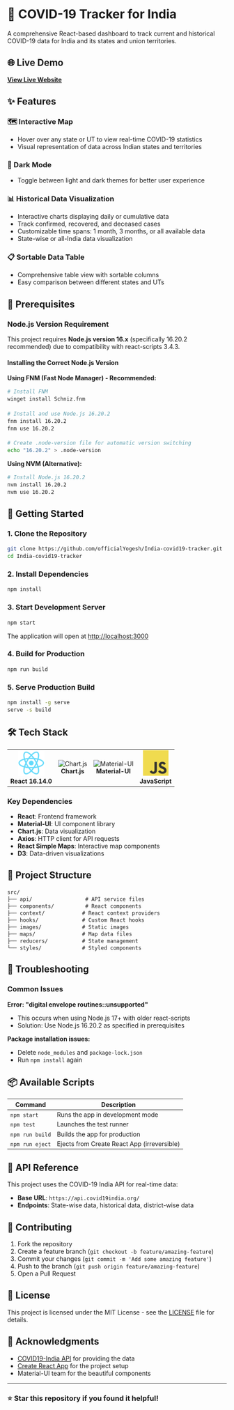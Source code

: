 # 🦠 COVID-19 Tracker for India

A comprehensive React-based dashboard to track current and historical COVID-19 data for India and its states and union territories.

## 🌐 Live Demo

**[View Live Website](https://covid19tracker.iamyogesh.com/)**

## ✨ Features

### 🗺️ Interactive Map

- Hover over any state or UT to view real-time COVID-19 statistics
- Visual representation of data across Indian states and territories

### 🌙 Dark Mode

- Toggle between light and dark themes for better user experience

### 📊 Historical Data Visualization

- Interactive charts displaying daily or cumulative data
- Track confirmed, recovered, and deceased cases
- Customizable time spans: 1 month, 3 months, or all available data
- State-wise or all-India data visualization

### 📋 Sortable Data Table

- Comprehensive table view with sortable columns
- Easy comparison between different states and UTs

## 🔧 Prerequisites

### Node.js Version Requirement

This project requires **Node.js version 16.x** (specifically 16.20.2 recommended) due to compatibility with react-scripts 3.4.3.

#### Installing the Correct Node.js Version

**Using FNM (Fast Node Manager) - Recommended:**

```bash
# Install FNM
winget install Schniz.fnm

# Install and use Node.js 16.20.2
fnm install 16.20.2
fnm use 16.20.2

# Create .node-version file for automatic version switching
echo "16.20.2" > .node-version
```

**Using NVM (Alternative):**

```bash
# Install Node.js 16.20.2
nvm install 16.20.2
nvm use 16.20.2
```

## 🚀 Getting Started

### 1. Clone the Repository

```bash
git clone https://github.com/officialYogesh/India-covid19-tracker.git
cd India-covid19-tracker
```

### 2. Install Dependencies

```bash
npm install
```

### 3. Start Development Server

```bash
npm start
```

The application will open at [http://localhost:3000](http://localhost:3000)

### 4. Build for Production

```bash
npm run build
```

### 5. Serve Production Build

```bash
npm install -g serve
serve -s build
```

## 🛠️ Tech Stack

<table>
  <tr>
    <td align="center">
      <img src="https://raw.githubusercontent.com/devicons/devicon/master/icons/react/react-original.svg" alt="React" width="60"/>
      <br><strong>React 16.14.0</strong>
    </td>
    <td align="center">
      <img src="https://www.chartjs.org/media/logo-title.svg" alt="Chart.js" width="60"/>
      <br><strong>Chart.js</strong>
    </td>
    <td align="center">
      <img src="https://mui.com/static/logo.png" alt="Material-UI" width="60"/>
      <br><strong>Material-UI</strong>
    </td>
    <td align="center">
      <img src="https://raw.githubusercontent.com/devicons/devicon/master/icons/javascript/javascript-original.svg" alt="JavaScript" width="60"/>
      <br><strong>JavaScript</strong>
    </td>
  </tr>
</table>

### Key Dependencies

- **React**: Frontend framework
- **Material-UI**: UI component library
- **Chart.js**: Data visualization
- **Axios**: HTTP client for API requests
- **React Simple Maps**: Interactive map components
- **D3**: Data-driven visualizations

## 📁 Project Structure

```
src/
├── api/                 # API service files
├── components/          # React components
├── context/            # React context providers
├── hooks/              # Custom React hooks
├── images/             # Static images
├── maps/               # Map data files
├── reducers/           # State management
└── styles/             # Styled components
```

## 🐛 Troubleshooting

### Common Issues

**Error: "digital envelope routines::unsupported"**

- This occurs when using Node.js 17+ with older react-scripts
- Solution: Use Node.js 16.20.2 as specified in prerequisites

**Package installation issues:**

- Delete `node_modules` and `package-lock.json`
- Run `npm install` again

## 📦 Available Scripts

| Command         | Description                                 |
| --------------- | ------------------------------------------- |
| `npm start`     | Runs the app in development mode            |
| `npm test`      | Launches the test runner                    |
| `npm run build` | Builds the app for production               |
| `npm run eject` | Ejects from Create React App (irreversible) |

## 🔗 API Reference

This project uses the COVID-19 India API for real-time data:

- **Base URL**: `https://api.covid19india.org/`
- **Endpoints**: State-wise data, historical data, district-wise data

## 🤝 Contributing

1. Fork the repository
2. Create a feature branch (`git checkout -b feature/amazing-feature`)
3. Commit your changes (`git commit -m 'Add some amazing feature'`)
4. Push to the branch (`git push origin feature/amazing-feature`)
5. Open a Pull Request

## 📄 License

This project is licensed under the MIT License - see the [LICENSE](LICENSE) file for details.

## 🙏 Acknowledgments

- [COVID19-India API](https://api.covid19india.org/) for providing the data
- [Create React App](https://create-react-app.dev/) for the project setup
- Material-UI team for the beautiful components

---

### ⭐ Star this repository if you found it helpful!
